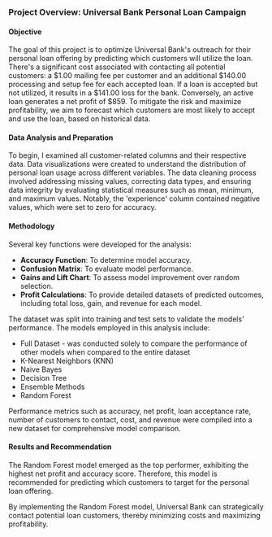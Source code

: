 ### Project Overview: Universal Bank Personal Loan Campaign

#### Objective
The goal of this project is to optimize Universal Bank's outreach for their personal loan offering by predicting which customers will utilize the loan. There's a significant cost associated with contacting all potential customers: a $1.00 mailing fee per customer and an additional $140.00 processing and setup fee for each accepted loan. If a loan is accepted but not utilized, it results in a $141.00 loss for the bank. Conversely, an active loan generates a net profit of $859. To mitigate the risk and maximize profitability, we aim to forecast which customers are most likely to accept and use the loan, based on historical data.

#### Data Analysis and Preparation
To begin, I examined all customer-related columns and their respective data. Data visualizations were created to understand the distribution of personal loan usage across different variables. The data cleaning process involved addressing missing values, correcting data types, and ensuring data integrity by evaluating statistical measures such as mean, minimum, and maximum values. Notably, the 'experience' column contained negative values, which were set to zero for accuracy.

#### Methodology
Several key functions were developed for the analysis:
- **Accuracy Function**: To determine model accuracy.
- **Confusion Matrix**: To evaluate model performance.
- **Gains and Lift Chart**: To assess model improvement over random selection.
- **Profit Calculations**: To provide detailed datasets of predicted outcomes, including total loss, gain, and revenue for each model.

The dataset was split into training and test sets to validate the models' performance. The models employed in this analysis include:
- Full Dataset - was conducted solely to compare the performance of other models when compared to the entire dataset
- K-Nearest Neighbors (KNN)
- Naive Bayes
- Decision Tree
- Ensemble Methods
- Random Forest

Performance metrics such as accuracy, net profit, loan acceptance rate, number of customers to contact, cost, and revenue were compiled into a new dataset for comprehensive model comparison.

#### Results and Recommendation
The Random Forest model emerged as the top performer, exhibiting the highest net profit and accuracy score. Therefore, this model is recommended for predicting which customers to target for the personal loan offering.

By implementing the Random Forest model, Universal Bank can strategically contact potential loan customers, thereby minimizing costs and maximizing profitability.
